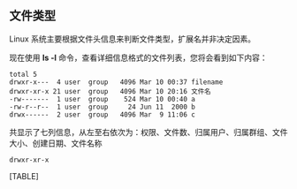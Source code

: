 ## 文件类型

Linux 系统主要根据文件头信息来判断文件类型，扩展名并非决定因素。

现在使用 **ls -l**
命令，查看详细信息格式的文件列表，您将会看到如下内容：

```shell
total 5
drwxr-x---  4 user  group   4096 Mar 10 00:37 filename
drwxr-xr-x 21 user  group   4096 Mar 10 20:16 文件名
-rw-------  1 user  group    524 Mar 10 00:40 a
-rw-r--r--  1 user  group     24 Jun 11  2000 b
drwx------  2 user  group   4096 Mar  9 11:06 c    
```

共显示了七列信息，从左至右依次为：权限、文件数、归属用户、归属群组、文件大小、创建日期、文件名称

```shell
drwxr-xr-x 
```

[TABLE]

